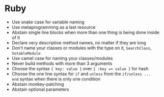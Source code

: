 # Ruby

* Use snake case for variable naming
* Use metaprogramming as a last resource
* Abstain single line blocks when more than one thing is being done inside of it
* Declare very descriptive method names, no matter if they are long
* Don't name your classes or modules with the type on it, `SearchClass`, `VotableModule`
* Use camel case for naming your classes/modules
* Never build methods with more than 3 arguments
* Choose the syntax `{ key: value }` over `{ :key => value }` for hash
* Choose the one line syntax for `if` and `unless` from the `if/unless ... end` syntax when there is only one condition
* Abstain monkey-patching
* Abstain optional parameters